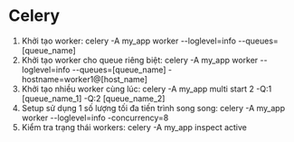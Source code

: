 # Celery
1. Khởi tạo worker: celery -A my_app worker --loglevel=info --queues=[queue_name]
2. Khởi tạo worker cho queue riêng biệt: celery -A my_app worker --loglevel=info --queues=[queue_name] -hostname=worker1@[host_name]
3. Khởi tạo nhiều worker cùng lúc: celery -A my_app multi start 2 -Q:1 [queue_name_1] -Q:2 [queue_name_2]
4. Setup sử dụng 1 số lượng tối đa tiến trình song song: celery -A my_app worker --loglevel=info -concurrency=8
5. Kiểm tra trạng thái workers: celery -A my_app inspect active